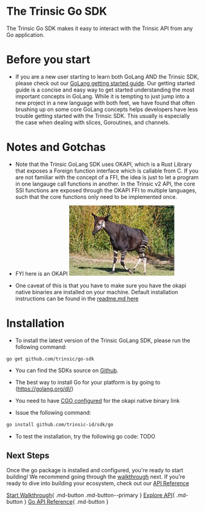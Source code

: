 # The Trinsic Go SDK

The Trinsic Go SDK makes it easy to interact with the Trinsic API from any Go application.

# Before you start

- If you are a new user starting to learn both GoLang AND the Trinsic SDK, please check out our [GoLang getting started guide](./goQuickie.md). Our getting started guide is a concise and easy way to get started understanding the most important concepts in GoLang. While it is tempting to just jump into a new project in a new language with both feet, we have found that often brushing up on some core GoLang concepts helps developers have less trouble getting started with the Trinsic SDK. This usually is especially the case when dealing with slices, Goroutines, and channels.

# Notes and Gotchas

- Note that the Trinsic GoLang SDK uses OKAPI, which is a Rust Library that exposes a Foreign function interface which is callable from C. If you are not familiar with the concept of a FFI, the idea is just to let a program in one langauge call functions in another. In the Trinsic v2 API, the core SSI functions are exposed through the OKAPI FFI to multiple languages, such that the core functions only need to be implemented once.

- FYI here is an OKAPI ![](okapi.jpeg)

- One caveat of this is that you have to make sure you have the okapi native binaries are installed on your machine. Default installation instructions can be found in the [readme.md here](https://github.com/trinsic-id/okapi/)

# Installation

- To install the latest version of the Trinsic GoLang SDK, please run the following command:

```SHELL
go get github.com/trinsic/go-sdk
```

- You can find the SDKs source on [Github](https://github.com/trinsic-id/sdk/go).

- The best way to install Go for your platform is by going to (https://golang.org/dl/)

- You need to have [CGO configured](https://pkg.go.dev/cmd/cgo) for the okapi native binary link
- Issue the following command:

```bash
go install github.com/trinsic-id/sdk/go
```

- To test the installation, try the following go code:
  TODO

## Next Steps

Once the go package is installed and configured, you're ready to start building! We recommend going through the [walkthrough](../walkthroughs/vaccination.md) next. If you're ready to dive into building your ecosystem, check out our [API Reference](../reference/index.md)

[Start Walkthrough](../walkthroughs/vaccination.md){ .md-button .md-button--primary } [Explore API](../reference/index.md){ .md-button } [Go API Reference](../reference/go/index.md){ .md-button }
